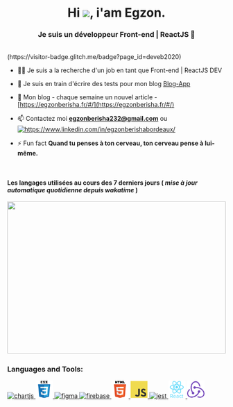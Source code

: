 <h1 align="center"> Hi <img src="https://media.giphy.com/media/hvRJCLFzcasrR4ia7z/giphy.gif" width="25px">, i'am Egzon.
<h3 align="center">Je suis un développeur Front-end | ReactJS 🚀</h3><br/>
(https://visitor-badge.glitch.me/badge?page_id=deveb2020)


- 🧑‍💼 Je suis a la recherche d'un job en tant que Front-end | ReactJS DEV

- 🔭 Je suis en train d'écrire des tests pour mon blog [Blog-App](https://egzonberisha.fr/#/)

- 📝 Mon blog - chaque semaine un nouvel article - [https://egzonberisha.fr/#/](https://egzonberisha.fr/#/)

- 📫 Contactez moi **egzonberisha232@gmail.com** ou <span align="left">
  <a href="https://www.linkedin.com/in/egzonberishabordeaux/" target="_blank" rel="noopener"><img align="center" src="https://raw.githubusercontent.com/rahuldkjain/github-profile-readme-generator/master/src/images/icons/Social/linked-in-alt.svg"  alt="https://www.linkedin.com/in/egzonberishabordeaux/" height="20" width="20" /></a>
</span>

- ⚡ Fun fact **Quand tu penses à ton cerveau, ton cerveau pense à lui-même.**

<br/>
<div align="center">
  <h4 align="left">Les langages utilisées au cours des 7 derniers jours ( <i>mise à jour automatique quotidienne depuis wakatime </i>)</h3>
  <img  src="https://wakatime.com/share/@2e54b860-cf1f-4a7c-9b1f-cf8a344b3087/80b6c10f-a040-413f-a4b3-d8e77d7a7d79.svg" height="350" width="100%"></img>
</div>



<h3 align="left">Languages and Tools:</h3>
<p align="left"> <a href="https://www.chartjs.org" target="_blank"> <img src="https://www.chartjs.org/media/logo-title.svg" alt="chartjs" width="40" height="40"/> </a> <a href="https://www.w3schools.com/css/" target="_blank"> <img src="https://raw.githubusercontent.com/devicons/devicon/master/icons/css3/css3-original-wordmark.svg" alt="css3" width="40" height="40"/> </a> <a href="https://www.figma.com/" target="_blank"> <img src="https://www.vectorlogo.zone/logos/figma/figma-icon.svg" alt="figma" width="40" height="40"/> </a> <a href="https://firebase.google.com/" target="_blank"> <img src="https://www.vectorlogo.zone/logos/firebase/firebase-icon.svg" alt="firebase" width="40" height="40"/> </a> <a href="https://www.w3.org/html/" target="_blank"> <img src="https://raw.githubusercontent.com/devicons/devicon/master/icons/html5/html5-original-wordmark.svg" alt="html5" width="40" height="40"/> </a> <a href="https://developer.mozilla.org/en-US/docs/Web/JavaScript" target="_blank"> <img src="https://raw.githubusercontent.com/devicons/devicon/master/icons/javascript/javascript-original.svg" alt="javascript" width="40" height="40"/> </a> <a href="https://jestjs.io" target="_blank"> <img src="https://www.vectorlogo.zone/logos/jestjsio/jestjsio-icon.svg" alt="jest" width="40" height="40"/> </a> <a href="https://reactjs.org/" target="_blank"> <img src="https://raw.githubusercontent.com/devicons/devicon/master/icons/react/react-original-wordmark.svg" alt="react" width="40" height="40"/> </a> <a href="https://redux.js.org" target="_blank"> <img src="https://raw.githubusercontent.com/devicons/devicon/master/icons/redux/redux-original.svg" alt="redux" width="40" height="40"/> </a> </p>
